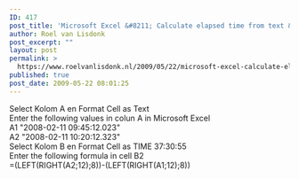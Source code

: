 ```yaml
---
ID: 417
post_title: 'Microsoft Excel &#8211; Calculate elapsed time from text &#8220;2008-02-11 09:45:12.023&#8221;'
author: Roel van Lisdonk
post_excerpt: ""
layout: post
permalink: >
  https://www.roelvanlisdonk.nl/2009/05/22/microsoft-excel-calculate-elapsed-time-from-text-2008-02-11-094512023/
published: true
post_date: 2009-05-22 08:01:25
---
```

<p>Select Kolom A en Format Cell as Text   <br />Enter the following values in colun A in Microsoft Excel    <br />A1 &quot;2008-02-11 09:45:12.023&quot;    <br />A2 &quot;2008-02-11 10:20:12.323&quot;    <br />Select Kolom B en Format Cell as TIME 37:30:55    <br />Enter the following formula in cell B2    <br />=(LEFT(RIGHT(A2;12);8))-(LEFT(RIGHT(A1;12);8))</p>